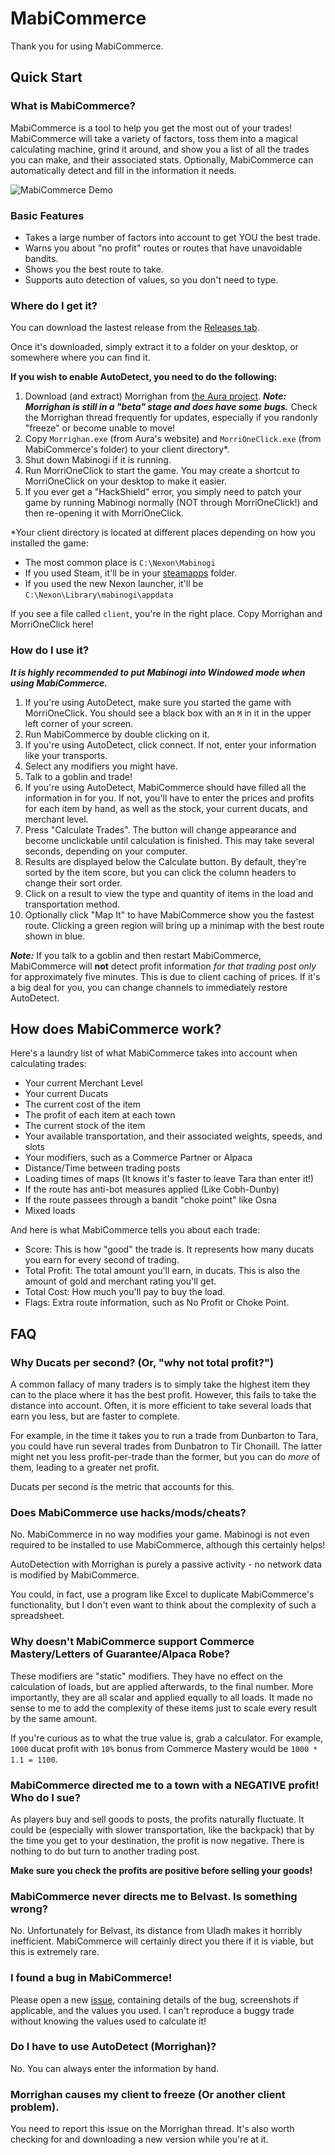 # MabiCommerce
Thank you for using MabiCommerce.

## Quick Start
### What is MabiCommerce?

MabiCommerce is a tool to help you get the most out of your trades! MabiCommerce will take a variety of factors, toss them into a magical calculating machine, grind it around, and show you a list of all the trades you can make, and their associated stats. Optionally, MabiCommerce can automatically detect and fill in the information it needs.

![MabiCommerce Demo](/../screenshots/demo1.gif?raw=true)

### Basic Features
 - Takes a large number of factors into account to get YOU the best trade.
 - Warns you about "no profit" routes or routes that have unavoidable bandits.
 - Shows you the best route to take.
 - Supports auto detection of values, so you don't need to type.

### Where do I get it?

You can download the lastest release from the [Releases tab](/../../releases).

Once it's downloaded, simply extract it to a folder on your desktop, or somewhere where you can find it.

**If you wish to enable AutoDetect, you need to do the following:**

1. Download (and extract) Morrighan from [the Aura project](http://aura-project.org/forum/index.php/topic/1082-morrighan-client-proxy-updated-2015-03-01-v121b/#entry8050).
	***Note: Morrighan is still in a "beta" stage and does have some bugs.*** Check the Morrighan thread frequently for updates, especially if you randonly "freeze" or become unable to move!
2. Copy `Morrighan.exe` (from Aura's website) and `MorriOneClick.exe` (from MabiCommerce's folder) to your client directory\*.
3. Shut down Mabinogi if it is running.
4. Run MorriOneClick to start the game. You may create a shortcut to MorriOneClick on your desktop to make it easier.
5. If you ever get a "HackShield" error, you simply need to patch your game by running Mabinogi normally (NOT through MorriOneClick!) and then re-opening it with MorriOneClick.

\*Your client directory is located at different places depending on how you installed the game:

- The most common place is `C:\Nexon\Mabinogi`
- If you used Steam, it'll be in your [steamapps](https://support.steampowered.com/kb_article.php?ref=7418-YUBN-8129) folder.
- If you used the new Nexon launcher, it'll be `C:\Nexon\Library\mabinogi\appdata` 

If you see a file called `client`, you're in the right place. Copy Morrighan and MorriOneClick here!

### How do I use it?

***It is highly recommended to put Mabinogi into Windowed mode when using MabiCommerce.***

1. If you're using AutoDetect, make sure you started the game with MorriOneClick. You should see a black box with an `M` in it in the upper left corner of your screen.
2. Run MabiCommerce by double clicking on it.
3. If you're using AutoDetect, click connect. If not, enter your information like your transports.
4. Select any modifiers you might have.
5. Talk to a goblin and trade!
6. If you're using AutoDetect, MabiCommerce should have filled all the information in for you. If not, you'll have to enter the prices and profits for each item by hand, as well as the stock, your current ducats, and merchant level.
7. Press "Calculate Trades". The button will change appearance and become unclickable until calculation is finished. This may take several seconds, depending on your computer.
8. Results are displayed below the Calculate button. By default, they're sorted by the item score, but you can click the column headers to change their sort order.
9. Click on a result to view the type and quantity of items in the load and transportation method.
10. Optionally click "Map It" to have MabiCommerce show you the fastest route. Clicking a green region will bring up a minimap with the best route shown in blue.

***Note:*** If you talk to a goblin and then restart MabiCommerce, MabiCommerce will **not** detect profit information *for that trading post only* for approximately five minutes. This is due to client caching of prices. If it's a big deal for you, you can change channels to immediately restore AutoDetect.

## How does MabiCommerce work?

Here's a laundry list of what MabiCommerce takes into account when calculating trades:

 - Your current Merchant Level
 - Your current Ducats
 - The current cost of the item
 - The profit of each item at each town
 - The current stock of the item
 - Your available transportation, and their associated weights, speeds, and slots
 - Your modifiers, such as a Commerce Partner or Alpaca
 - Distance/Time between trading posts
 - Loading times of maps (It knows it's faster to leave Tara than enter it!)
 - If the route has anti-bot measures applied (Like Cobh-Dunby)
 - If the route passees through a bandit "choke point" like Osna
 - Mixed loads

And here is what MabiCommerce tells you about each trade:

 - Score: This is how "good" the trade is. It represents how many ducats you earn for every second of trading.
 - Total Profit: The total amount you'll earn, in ducats. This is also the amount of gold and merchant rating you'll get.
 - Total Cost: How much you'll pay to buy the load.
 - Flags: Extra route information, such as No Profit or Choke Point.

## FAQ
### Why Ducats per second? (Or, "why not total profit?")

A common fallacy of many traders is to simply take the highest item they can to the place where it has the best profit. However, this fails to take the distance into account. Often, it is more efficient to take several loads that earn you less, but are faster to complete.

For example, in the time it takes you to run a trade from Dunbarton to Tara, you could have run several trades from Dunbatron to Tir Chonaill. The latter might net you less profit-per-trade than the former, but you can do *more* of them, leading to a greater net profit.

Ducats per second is the metric that accounts for this.

### Does MabiCommerce use hacks/mods/cheats?

No. MabiCommerce in no way modifies your game. Mabinogi is not even required to be installed to use MabiCommerce, although this certainly helps!

AutoDetection with Morrighan is purely a passive activity - no network data is modified by MabiCommerce.

You could, in fact, use a program like Excel to duplicate MabiCommerce's functionality, but I don't even want to think about the complexity of such a spreadsheet.

### Why doesn't MabiCommerce support Commerce Mastery/Letters of Guarantee/Alpaca Robe?
These modifiers are "static" modifiers. They have no effect on the calculation of loads, but are applied afterwards, to the final number. More importantly, they are all scalar and applied equally to all loads. It made no sense to me to add the complexity of these items just to scale every result by the same amount.

If you're curious as to what the true value is, grab a calculator. For example, `1000` ducat profit with `10%` bonus from Commerce Mastery would be `1000 * 1.1 = 1100`.

### MabiCommerce directed me to a town with a NEGATIVE profit! Who do I sue?
As players buy and sell goods to posts, the profits naturally fluctuate. It could be (especially with slower transportation, like the backpack) that by the time you get to your destination, the profit is now negative. There is nothing to do but turn to another trading post.

**Make sure you check the profits are positive before selling your goods!**

### MabiCommerce never directs me to Belvast. Is something wrong?
No. Unfortunately for Belvast, its distance from Uladh makes it horribly inefficient. MabiCommerce will certainly direct you there if it is viable, but this is extremely rare.

### I found a bug in MabiCommerce!
Please open a new [issue](/../../issues), containing details of the bug, screenshots if applicable, and the values you used. I can't reproduce a buggy trade without knowing the values used to calculate it!

### Do I have to use AutoDetect (Morrighan)?
No. You can always enter the information by hand.

### Morrighan causes my client to freeze (Or another client problem).
You need to report this issue on the Morrighan thread. It's also worth checking for and downloading a new version while you're at it.
